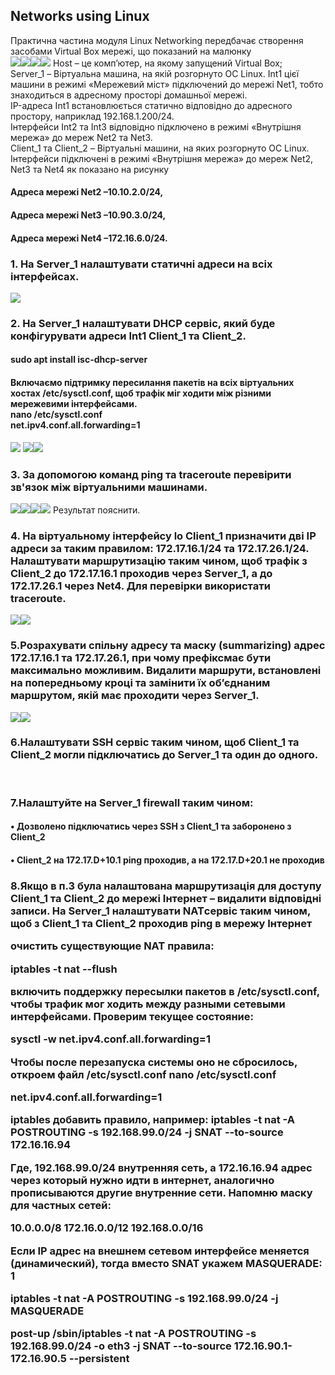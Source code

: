 <h2>Networks using Linux</h2>
<head>
Практична частина модуля Linux Networking  передбачає створення засобами Virtual Box мережі, що показаний на малюнку
</br><img src="https://github.com/korotetskiy/img/blob/main/n1.png"><img src="https://github.com/korotetskiy/img/blob/main/n1-1.png"><img src="https://github.com/korotetskiy/img/blob/main/n1-2.png"><img src="https://github.com/korotetskiy/img/blob/main/n1-3.png">
Host – це комп’ютер, на якому запущений Virtual Box;</br>
Server_1  – Віртуальна машина, на якій розгорнуто ОС Linux. Int1 цієї машини в режимі «Мережевий міст» підключений до мережі Net1, тобто знаходиться в адресному просторі  домашньої  мережі.</br>
IP-адреса  Int1  встановлюється  статично  відповідно  до адресного  простору,  наприклад  192.168.1.200/24.</br>  
Iнтерфейси  Int2  та  Int3  відповідно підключено в режимі «Внутрішня мережа» до мереж Net2 та Net3.</br>
Client_1 та Client_2 – Віртуальні машини, на яких розгорнуто ОС Linux. </br> 
Інтерфейси  підключені  в  режимі «Внутрішня мережа» до мереж Net2, Net3 та Net4 як показано на рисунку</br>
<h4>Адреса  мережі Net2 –10.10.2.0/24,</h4>
<h4>Адреса мережі  Net3 –10.90.3.0/24,</h4>
<h4>Адреса мережі Net4 –172.16.6.0/24.</h4>
<h3>1. На Server_1 налаштувати статичні адреси на всіх інтерфейсах.</h3><img src="https://github.com/korotetskiy/img/blob/main/n2.png">
<h3>2. На  Server_1  налаштувати  DHCP  сервіс,  який  буде  конфігурувати  адреси  Int1 Client_1 та Client_2.
</h3><h4>sudo apt install isc-dhcp-server</h4>
<h4>Включаємо підтримку пересилання пакетів на всіх віртуальних хостах /etc/sysctl.conf, щоб трафік міг ходити між різними мережевими інтерфейсами.<br>
nano /etc/sysctl.conf<br>	
net.ipv4.conf.all.forwarding=1</h4><img src="https://github.com/korotetskiy/img/blob/main/n3-dhcp.png"> </h3><img src="https://github.com/korotetskiy/img/blob/main/n3-dhcp2.png"></h3><img src="https://github.com/korotetskiy/img/blob/main/n4-DHCP.png">
<h3>3. За  допомогою  команд  ping  та  traceroute перевірити  зв'язок  між  віртуальними машинами.</h3><img src="https://github.com/korotetskiy/img/blob/main/n1-ping.png"><img src="https://github.com/korotetskiy/img/blob/main/n1-2- ping.png"><img src="https://github.com/korotetskiy/img/blob/main/n3-dhcp-cl1.png"><img src="https://github.com/korotetskiy/img/blob/main/n1-trace.png">
Результат пояснити. 
<h3>4. На  віртуальному  інтерфейсу  lo Client_1 призначити дві ІР  адреси  за  таким правилом:  172.17.16.1/24 та 172.17.26.1/24.  Налаштувати  маршрутизацію таким чином, щоб трафік з Client_2 до 172.17.16.1 проходив через Server_1, а до 172.17.26.1 через Net4. Для перевірки використати traceroute.</h3><img src="https://github.com/korotetskiy/img/blob/main/n4.png"><img src="https://github.com/korotetskiy/img/blob/main/n4-1.png">
<h3>5.Розрахувати  спільну  адресу  та  маску  (summarizing) адрес  172.17.16.1 та 172.17.26.1,  при  чому префіксмає  бути  максимально  можливим.  Видалити маршрути,  встановлені  на  попередньому  кроці  та  замінити  їх  об’єднаним маршрутом, якій має проходити через Server_1.</h3><img src="https://github.com/korotetskiy/img/blob/main/n5.png"><img src="https://github.com/korotetskiy/img/blob/main/n5-1.jpg">
<h3>6.Налаштувати  SSH  сервіс  таким  чином,  щоб  Client_1  та  Client_2  могли підключатись до Server_1 та один до одного.</h3> 
 
<h3>7.Налаштуйте на Server_1 firewall таким чином:</h3>
<h4>• Дозволено підключатись через SSH з Client_1 та заборонено з Client_2</h4>
<h4>• Client_2 на 172.17.D+10.1 ping  проходив, а на 172.17.D+20.1 не проходив</h4>
<h3>8.Якщо в п.3 була налаштована маршрутизація для доступу Client_1 та Client_2 до мережі  Інтернет – видалити  відповідні  записи.  На Server_1 налаштувати NATсервіс таким чином, щоб з Client_1 та Client_2 проходив ping в мережу Інтернет



очистить существующие NAT правила:
	
iptables -t nat --flush


включить поддержку пересылки пакетов в /etc/sysctl.conf, чтобы трафик мог ходить между разными сетевыми интерфейсами.
Проверим текущее состояние:

sysctl -w net.ipv4.conf.all.forwarding=1

Чтобы после перезапуска системы оно не сбросилось, откроем файл /etc/sysctl.conf 
nano /etc/sysctl.conf
	
net.ipv4.conf.all.forwarding=1

iptables добавить правило, например:
iptables -t nat -A POSTROUTING -s 192.168.99.0/24 -j SNAT --to-source 172.16.16.94

Где, 192.168.99.0/24 внутренняя сеть, а 172.16.16.94 адрес через который нужно идти в интернет, аналогично прописываются другие внутренние сети.
Напомню маску для частных сетей:
	
10.0.0.0/8
172.16.0.0/12
192.168.0.0/16

Если IP адрес на внешнем сетевом интерфейсе меняется (динамический), тогда вместо SNAT укажем MASQUERADE:
1
	
iptables -t nat -A POSTROUTING -s 192.168.99.0/24 -j MASQUERADE


post-up /sbin/iptables -t nat -A POSTROUTING -s 192.168.99.0/24 -o eth3 -j SNAT --to-source 172.16.90.1-172.16.90.5 --persistent


